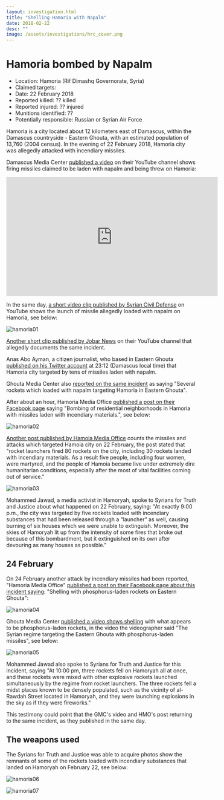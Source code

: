 ```yaml
---
layout: investigation.html
title: "Shelling Hamoria with Napalm"
date: 2018-02-22
desc: ""
image: /assets/investigations/hrc_cover.png
---
```

# Hamoria bombed by Napalm

- Location: Hamoria (Rif Dimashq Governorate, Syria)
- Claimed targets: 
- Date: 22 February 2018
- Reported killed: ?? killed
- Reported injured: ?? injured
- Munitions identified: ??
- Potentially responsible: Russian or Syrian Air Force

Hamoria is a city located about 12 kilometers east of Damascus, within the Damascus countryside - Eastern Ghouta, with an estimated population of 13,760 (2004 census). 
In the evening of 22 February 2018, Hamoria city was allegedly attacked with incendiary missiles.

Damascus Media Center [published a video](https://www.youtube.com/watch?v=TVMyApBiuBc) on their YouTube channel shows firing missiles claimed to be laden with napalm and being threw on Hamoria:

<iframe width="560" height="315" src="https://www.youtube.com/embed/TVMyApBiuBc?rel=0" frameborder="0" allow="autoplay; encrypted-media" allowfullscreen></iframe>

In the same day, [a short video clip published by Syrian Civil Defense](https://www.youtube.com/watch?v=zrRfH1Tobng) ‎on YouTube shows the launch of missile allegedly loaded with napalm on Hamoria, see below:

![hamoria01](assets/hamoria01.jpg)

[Another short clip published by Jobar News](https://www.youtube.com/watch?v=oyCad6coAC8) on their YouTube channel that allegedly documents the same incident.

Anas Abo Ayman, a citizen journalist, who based in Eastern Ghouta [published on his Twitter account](https://twitter.com/aboayman93/status/966782667890069504) at 23:12 (Damascus local time) that Hamoria city targeted by tens of missiles laden with napalm.

Ghouta Media Center also [reported on the same incident](https://twitter.com/Ghouta_GMC/status/966784532476301312) as saying "Several rockets which loaded with napalm targeting Hamoria in Eastern Ghouta".

After about an hour, Hamoria Media Office [published a post on their Facebook page](https://www.facebook.com/HAMOURIAREVO/photos/a.1647375395548458.1073741829.1621780748107923/2064755003810493/?type=3) saying "Bombing of residential neighborhoods in Hamoria with missiles laden with incendiary materials.", see below:

![hamoria02](assets/hamoria02.png)

[Another post published by Hamoia Media Office](https://www.facebook.com/HAMOURIAREVO/photos/a.1647375395548458.1073741829.1621780748107923/2064781020474558/?type=3) counts the missiles and attacks which targeted Hamoia city on 22 February, the post stated that "rocket launchers fired 80 rockets on the city, including 30 rockets landed with incendiary materials. As a result five people, including four women, were martyred, and the people of Hamoia became live under extremely dire humanitarian conditions, especially after the most of vital facilities coming out of service." 

![hamoria03](assets/hamoria03.jpg)

Mohammed Jawad, a media activist in Hamoryah, spoke to Syrians for Truth and Justice about what happened on 22 February, saying: "At exactly 9:00 p.m., the city was targeted by five rockets loaded with incendiary substances that had been released through a “launcher” as well, causing burning of six houses which we were unable to extinguish. Moreover, the skies of Hamoryah lit up from the intensity of some fires that broke out because of this bombardment, but it extinguished on its own after devouring as many houses as possible."

## 24 February

On 24 February another attack by incendiary missiles had been reported, "Hamoria Media Office" [published a post on their Facebook page about this incident saying](https://www.facebook.com/HAMOURIAREVO/posts/2065243943761599): "Shelling with phosphorus-laden rockets on Eastern Ghouta":

![hamoria04](assets/hamoria04.png)

Ghouta Media Center [published a video shows shelling](https://www.youtube.com/watch?v=36Hy7XkqRk4&feature=youtu.be) with what appears to be phosphorus-laden rockets, in the video the videographer said "The Syrian regime targeting the Eastern Ghouta with phosphorus-laden missiles", see below:

![hamoria05](assets/hamoria05.jpg)

Mohammed Jawad also spoke to Syrians for Truth and Justice for this incident, saying "At 10:00 pm, three rockets fell on Hamoryah all at once, and these rockets were mixed with other explosive rockets launched simultaneously by the regime from rocket launchers. The three rockets fell a midst places known to be densely populated, such as the vicinity of al-Rawdah Street located in Hamoryah, and they were launching explosions in the sky as if they were fireworks." 

This testimony could point that the GMC's video and HMO's post returning to the same incident, as they published in the same day.

## The weapons used

The Syrians for Truth and Justice was able to acquire photos show the remnants of some of the rockets loaded with incendiary substances that landed on Hamoryah on February 22, see below:

![hamoria06](assets/hamoria06.jpg)

![hamoria07](assets/hamoria07.jpg)
